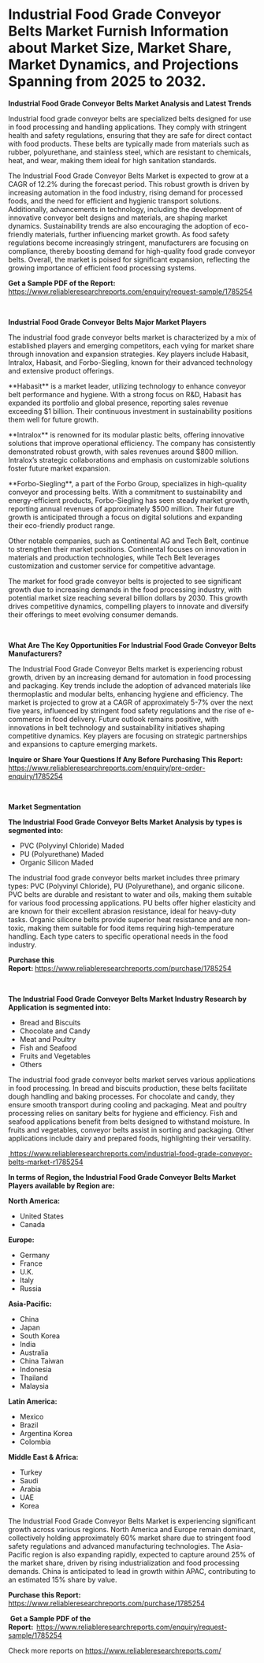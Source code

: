 <p><h1>Industrial Food Grade Conveyor Belts Market Furnish Information about Market Size, Market Share, Market Dynamics, and Projections Spanning from 2025 to 2032.</h1></p><p><strong>Industrial Food Grade Conveyor Belts Market Analysis and Latest Trends</strong></p>
<p><p>Industrial food grade conveyor belts are specialized belts designed for use in food processing and handling applications. They comply with stringent health and safety regulations, ensuring that they are safe for direct contact with food products. These belts are typically made from materials such as rubber, polyurethane, and stainless steel, which are resistant to chemicals, heat, and wear, making them ideal for high sanitation standards.</p><p>The Industrial Food Grade Conveyor Belts Market is expected to grow at a CAGR of 12.2% during the forecast period. This robust growth is driven by increasing automation in the food industry, rising demand for processed foods, and the need for efficient and hygienic transport solutions. Additionally, advancements in technology, including the development of innovative conveyor belt designs and materials, are shaping market dynamics. Sustainability trends are also encouraging the adoption of eco-friendly materials, further influencing market growth. As food safety regulations become increasingly stringent, manufacturers are focusing on compliance, thereby boosting demand for high-quality food grade conveyor belts. Overall, the market is poised for significant expansion, reflecting the growing importance of efficient food processing systems.</p></p>
<p><strong>Get a Sample PDF of the Report:&nbsp;</strong> <a href="https://www.reliableresearchreports.com/enquiry/request-sample/1785254?utm_campaign=3364&utm_medium=2&utm_source=Github&utm_content=ia&utm_term=25032025&utm_id=industrial-food-grade-conveyor-belts">https://www.reliableresearchreports.com/enquiry/request-sample/1785254</a></p>
<p>&nbsp;</p>
<p><strong>Industrial Food Grade Conveyor Belts Major Market Players</strong></p>
<p><p>The industrial food grade conveyor belts market is characterized by a mix of established players and emerging competitors, each vying for market share through innovation and expansion strategies. Key players include Habasit, Intralox, Habasit, and Forbo-Siegling, known for their advanced technology and extensive product offerings. </p><p>**Habasit** is a market leader, utilizing technology to enhance conveyor belt performance and hygiene. With a strong focus on R&D, Habasit has expanded its portfolio and global presence, reporting sales revenue exceeding $1 billion. Their continuous investment in sustainability positions them well for future growth.</p><p>**Intralox** is renowned for its modular plastic belts, offering innovative solutions that improve operational efficiency. The company has consistently demonstrated robust growth, with sales revenues around $800 million. Intralox’s strategic collaborations and emphasis on customizable solutions foster future market expansion.</p><p>**Forbo-Siegling**, a part of the Forbo Group, specializes in high-quality conveyor and processing belts. With a commitment to sustainability and energy-efficient products, Forbo-Siegling has seen steady market growth, reporting annual revenues of approximately $500 million. Their future growth is anticipated through a focus on digital solutions and expanding their eco-friendly product range.</p><p>Other notable companies, such as Continental AG and Tech Belt, continue to strengthen their market positions. Continental focuses on innovation in materials and production technologies, while Tech Belt leverages customization and customer service for competitive advantage.</p><p>The market for food grade conveyor belts is projected to see significant growth due to increasing demands in the food processing industry, with potential market size reaching several billion dollars by 2030. This growth drives competitive dynamics, compelling players to innovate and diversify their offerings to meet evolving consumer demands.</p></p>
<p>&nbsp;</p>
<p><strong>What Are The Key Opportunities For Industrial Food Grade Conveyor Belts Manufacturers?</strong></p>
<p><p>The Industrial Food Grade Conveyor Belts market is experiencing robust growth, driven by an increasing demand for automation in food processing and packaging. Key trends include the adoption of advanced materials like thermoplastic and modular belts, enhancing hygiene and efficiency. The market is projected to grow at a CAGR of approximately 5-7% over the next five years, influenced by stringent food safety regulations and the rise of e-commerce in food delivery. Future outlook remains positive, with innovations in belt technology and sustainability initiatives shaping competitive dynamics. Key players are focusing on strategic partnerships and expansions to capture emerging markets.</p></p>
<p><strong>Inquire or Share Your Questions If Any Before Purchasing This Report:</strong> <a href="https://www.reliableresearchreports.com/enquiry/pre-order-enquiry/1785254?utm_campaign=3364&utm_medium=2&utm_source=Github&utm_content=ia&utm_term=25032025&utm_id=industrial-food-grade-conveyor-belts">https://www.reliableresearchreports.com/enquiry/pre-order-enquiry/1785254</a></p>
<p>&nbsp;</p>
<p><strong>Market Segmentation</strong></p>
<p><strong>The Industrial Food Grade Conveyor Belts Market Analysis by types is segmented into:</strong></p>
<p><ul><li>PVC (Polyvinyl Chloride) Maded</li><li>PU (Polyurethane) Maded</li><li>Organic Silicon Maded</li></ul></p>
<p><p>The industrial food grade conveyor belts market includes three primary types: PVC (Polyvinyl Chloride), PU (Polyurethane), and organic silicone. PVC belts are durable and resistant to water and oils, making them suitable for various food processing applications. PU belts offer higher elasticity and are known for their excellent abrasion resistance, ideal for heavy-duty tasks. Organic silicone belts provide superior heat resistance and are non-toxic, making them suitable for food items requiring high-temperature handling. Each type caters to specific operational needs in the food industry.</p></p>
<p><strong>Purchase this Report:&nbsp;</strong><a href="https://www.reliableresearchreports.com/purchase/1785254?utm_campaign=3364&utm_medium=2&utm_source=Github&utm_content=ia&utm_term=25032025&utm_id=industrial-food-grade-conveyor-belts">https://www.reliableresearchreports.com/purchase/1785254</a></p>
<p>&nbsp;</p>
<p><strong>The Industrial Food Grade Conveyor Belts Market Industry Research by Application is segmented into:</strong></p>
<p><ul><li>Bread and Biscuits</li><li>Chocolate and Candy</li><li>Meat and Poultry</li><li>Fish and Seafood</li><li>Fruits and Vegetables</li><li>Others</li></ul></p>
<p><p>The industrial food grade conveyor belts market serves various applications in food processing. In bread and biscuits production, these belts facilitate dough handling and baking processes. For chocolate and candy, they ensure smooth transport during cooling and packaging. Meat and poultry processing relies on sanitary belts for hygiene and efficiency. Fish and seafood applications benefit from belts designed to withstand moisture. In fruits and vegetables, conveyor belts assist in sorting and packaging. Other applications include dairy and prepared foods, highlighting their versatility.</p></p>
<p><a href="https://www.reliableresearchreports.com/industrial-food-grade-conveyor-belts-market-r1785254?utm_campaign=3364&utm_medium=2&utm_source=Github&utm_content=ia&utm_term=25032025&utm_id=industrial-food-grade-conveyor-belts">&nbsp;https://www.reliableresearchreports.com/industrial-food-grade-conveyor-belts-market-r1785254</a></p>
<p><strong>In terms of Region, the Industrial Food Grade Conveyor Belts Market Players available by Region are:</strong></p>
<p>
    <p> <strong> North America: </strong>
        <ul>
            <li>United States</li>
            <li>Canada</li>
        </ul>
        </p> 
    <p> <strong> Europe: </strong>
        <ul>
            <li>Germany</li>
            <li>France</li>
            <li>U.K.</li>
            <li>Italy</li>
            <li>Russia</li>
        </ul>
        </p> 
    <p> <strong> Asia-Pacific: </strong>
        <ul>
            <li>China</li>
            <li>Japan</li>
            <li>South Korea</li>
            <li>India</li>
            <li>Australia</li>
            <li>China Taiwan</li>
            <li>Indonesia</li>
            <li>Thailand</li>
            <li>Malaysia</li>
        </ul>
        </p> 
    <p> <strong> Latin America: </strong>
        <ul>
            <li>Mexico</li>
            <li>Brazil</li>
            <li>Argentina Korea</li>
            <li>Colombia</li>
        </ul>
        </p> 
    <p> <strong> Middle East & Africa: </strong>
        <ul>
            <li>Turkey</li>
            <li>Saudi</li>
            <li>Arabia</li>
            <li>UAE</li>
            <li>Korea</li>
        </ul>
    </p>
    </p>
<p><p>The Industrial Food Grade Conveyor Belts Market is experiencing significant growth across various regions. North America and Europe remain dominant, collectively holding approximately 60% market share due to stringent food safety regulations and advanced manufacturing technologies. The Asia-Pacific region is also expanding rapidly, expected to capture around 25% of the market share, driven by rising industrialization and food processing demands. China is anticipated to lead in growth within APAC, contributing to an estimated 15% share by value.</p></p>
<p><strong>Purchase this Report: </strong><a href="https://www.reliableresearchreports.com/purchase/1785254?utm_campaign=3364&utm_medium=2&utm_source=Github&utm_content=ia&utm_term=25032025&utm_id=industrial-food-grade-conveyor-belts">https://www.reliableresearchreports.com/purchase/1785254</a></p>
<p>&nbsp;<strong>Get a Sample PDF of the Report:&nbsp;&nbsp;</strong><a href="https://www.reliableresearchreports.com/enquiry/request-sample/1785254?utm_campaign=3364&utm_medium=2&utm_source=Github&utm_content=ia&utm_term=25032025&utm_id=industrial-food-grade-conveyor-belts">https://www.reliableresearchreports.com/enquiry/request-sample/1785254</a></p>
<p><strong></strong></p>
<p>Check more reports on <a href="https://www.reliableresearchreports.com/?utm_campaign=3364&utm_medium=2&utm_source=Github&utm_content=ia&utm_term=25032025&utm_id=industrial-food-grade-conveyor-belts">https://www.reliableresearchreports.com/</a></p>